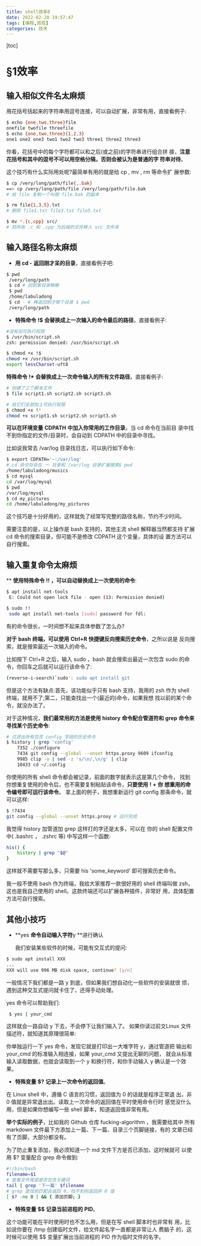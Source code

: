 ```yaml
---
title: shell效率0
date: 2022-02-28 19:57:47
tags: [编程,感悟]
categories: 技术
---
```

[toc]
# §1效率

## **输入相似文件名太麻烦**

用花括号括起来的字符串用逗号连接，可以自动扩展，非常有用，直接看例子:

```bash
$ echo {one,two,three}file
onefile twofile threefile
$ echo {one,two,three}{1,2,3}
one1 one2 one3 two1 two2 two3 three1 three2 three3
```

你看，花括号中的每个字符都可以和之后(或之前)的字符串进行组合拼 接，**注意花括号和其中的逗号不可以用空格分隔，否则会被认为是普通的字 符串对待**。

这个技巧有什么实际用处呢?最简单有用的就是给 cp , mv , rm 等命令扩 展参数:

```bash
$ cp /very/long/path/file{,.bak}
==> cp /very/long/path/file /very/long/path/file.bak
# 给 file 复制一个叫做 file.bak 的副本

$ rm file{1,3,5}.txt
# 删除 file1.txt file3.txt file5.txt

$ mv *.{c,cpp} src/
# 将所有 .c 和 .cpp 为后缀的文件移入 src 文件夹
```

## **输入路径名称太麻烦**

- **用** **cd -** **返回刚才呆的目录**，直接看例子吧:

```bash
$ pwd
 /very/long/path
 $ cd # 回到家目录瞅瞅
 $ pwd
 /home/labuladong
 $ cd - # 再返回刚才那个目录 $ pwd
 /very/long/path
```

- **特殊命令** **!$** **会替换成上一次输入的命令最后的路径**，直接看例子:

```bash
#没有加可执行权限
$ /usr/bin/script.sh
zsh: permission denied: /usr/bin/script.sh

$ chmod +x !$
chmod +x /usr/bin/script.sh
export lessCharset-uft8
```

**特殊命令** **!\*** **会替换成上一次命令输入的所有文件路径**，直接看例子:

```BASH
# 创建了三个脚本文件
$ file script1.sh script2.sh script3.sh

# 给它们全部加上可执行权限
$ chmod +x !*
chmod +x script1.sh script2.sh script3.sh
```

**可以在环境变量** **CDPATH** **中加入你常用的工作目录**，当 cd 命令在当前目 录中找不到你指定的文件/目录时，会自动到 CDPATH 中的目录中寻找。

比如说我常去 /var/log 目录找日志，可以执行如下命令:

```bash
$ export CDPATH='~:/var/log'
# cd 命令将会在 〜 目录和 /var/log 目录扩展搜索$ pwd
/home/labuladong/musics
$ cd mysql
cd /var/log/mysql
$ pwd
/var/log/mysql
$ cd my_pictures
cd /home/labuladong/my_pictures
```

这个技巧是十分好用的，这样就免了经常写完整的路径名称，节约不少时间。

需要注意的是，以上操作是 bash 支持的，其他主流 shell 解释器当然都支持 扩展 cd 命令的搜索目录，但可能不是修改 CDPATH 这个变量，具体的设 置方法可以自行搜索。

## 输入重复命令太麻烦

** **使用特殊命令** **!!** **，可以自动替换成上一次使用的命令**:

```bash
$ apt install net-tools
 E: Could not open lock file - open (13: Permission denied)

$ sudo !!
 sudo apt install net-tools [sudo] password for fdl:
```

有的命令很⻓，一时间想不起来具体参数了怎么办?

**对于** **bash** **终端，可以使用** **Ctrl+R** **快捷键反向搜索历史命令**，之所以说是 反向搜索，就是搜索最近一次输入的命令。

比如按下 Ctrl+R 之后，输入 sudo ，bash 就会搜索出最近一次包含 sudo 的命令，你回⻋之后就可以运行该命令了:

```bash
(reverse-i-search)`sudo': sudo apt install git
```

但是这个方法有缺点:首先，该功能似乎只有 bash 支持，我用的 zsh 作为 shell 终端，就用不了;第二，只能查找出一个(最近的)命令，如果我想 找以前的某个命令，就没办法了。

对于这种情况，**我们最常用的方法是使用** **history** **命令配合管道符和** **grep** **命令来寻找某个历史命令**:

```bash
# 过滤出所有包含 config 字段的历史命令
$ history | grep 'config'
	7352 ./configure
	7434 git config --global --unset https.proxy 9609 ifconfig
	9985 clip -o | sed -z 's/\n/,\n/g' | clip
	10433 cd ~/.config
```

你使用的所有 shell 命令都会被记录，前面的数字就表示这是第几个命令， 找到你想重复使用的命令后，也不需要复制粘贴该命令，**只要使用** **!** **+** **你 想重用的命令编号即可运行该命令**。
拿上面的例子，我想重新运行 git config 那条命令，就可以这样:

```bash
$ !7434
git config --global --unset https.proxy # 运行完成
```

我觉得 history 加管道加 grep 这样打的字还是太多，可以在 你的 shell 配置文件中( .bashrc ， .zshrc 等) 中写这样一个函数:

```bash
his() {
	history | grep "$@"
}
```

这样就不需要写那么多，只需要 his 'some_keyword' 即可搜索历史命令。

我一般不使用 bash 作为终端，我给大家推荐一款很好用的 shell 终端叫做 zsh，这也是我自己使用的 shell。这款终端还可以扩展各种插件，非常好 用，具体配置方法可自行搜索。

## 其他小技巧

- **yes **命令自动输入字符**y **进行确认

  我们安装某些软件的时候，可能有交互式的提问:

```bash
$ sudo apt install XXX
...
XXX will use 996 MB disk space, continue? [y/n]
```

一般情况下我们都是一路 y 到底，但如果我们想自动化一些软件的安装就很 烦，遇到这种交互式提问就卡住了，还得手动处理。

yes 命令可以帮助我们:

```bash
 $ yes | your_cmd
```

这样就会一路自动 y 下去，不会停下让我们输入了。 如果你读过前文Linux 文件描述符，就知道其原理很简单:

你单独运行一下 yes 命令，发现它就是打印出一大堆字符 y，通过管道把 输出和 your_cmd 的标准输入相连接，如果 your_cmd 又提出无聊的问题， 就会从标准输入读取数据，也就会读取到一个 y 和换行符，和你手动输入 y 确认是一个效果。

- **特殊变量** **$?** **记录上一次命令的返回值**。

在 Linux shell 中，遵循 C 语言的习惯，返回值为 0 的话就是程序正常退 出，非 0 值就是异常退出出。读取上一次命令的返回值在平时使用命令行时 感觉没什么用，但是如果你想编写一些 shell 脚本，知道返回值非常有用。

**举个实际的例子**，比如我的 Github 仓库 fucking-algorithm ，我需要给其中 所有 markdown 文件最下方添加上一篇、下一篇、目录三个⻚脚链接，有的 文章已经有了⻚脚，大部分都没有。

为了防止重复添加，我必须知道一个 md 文件下方是否已添加，这时候就可 以使用 $? 变量配合 grep 命令做到:

```bash
#!/bin/bash
filename=$1
# 查看文件尾部是否包含关键词
tail | grep '下一篇' $filename
# grep 查找到匹配会返回 0，找不到则返回非 0 值
[ $? -ne 0 ] && { 添加⻚脚; }
```

- **特殊变量** **$$** **记录当前进程的** **PID**。

这个功能可能在平时使用时也不怎么用，但是在写 shell 脚本时也非常有 用，比如说你要在 /tmp 创建临时文件，给文件起名字一直都是非常让人 费脑子 的，这时候可以使用 $$ 变量扩展出当前进程的 PID 作为临时文件的名字。

